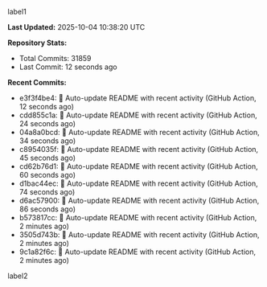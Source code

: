 
label1 
<!-- ACTIVITY_START -->
**Last Updated:** 2025-10-04 10:38:20 UTC

**Repository Stats:**
- Total Commits: 31859
- Last Commit: 12 seconds ago

**Recent Commits:**
- e3f3f4be4: 🤖 Auto-update README with recent activity (GitHub Action, 12 seconds ago)
- cdd855c1a: 🤖 Auto-update README with recent activity (GitHub Action, 24 seconds ago)
- 04a8a0bcd: 🤖 Auto-update README with recent activity (GitHub Action, 34 seconds ago)
- c8954035f: 🤖 Auto-update README with recent activity (GitHub Action, 45 seconds ago)
- cd62b76d1: 🤖 Auto-update README with recent activity (GitHub Action, 60 seconds ago)
- d1bac44ec: 🤖 Auto-update README with recent activity (GitHub Action, 74 seconds ago)
- d6ac57900: 🤖 Auto-update README with recent activity (GitHub Action, 86 seconds ago)
- b573817cc: 🤖 Auto-update README with recent activity (GitHub Action, 2 minutes ago)
- 3505d743b: 🤖 Auto-update README with recent activity (GitHub Action, 2 minutes ago)
- 9c1a82f6c: 🤖 Auto-update README with recent activity (GitHub Action, 2 minutes ago)
<!-- ACTIVITY_END -->

label2
